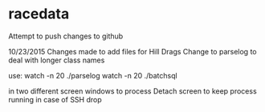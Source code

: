 # racedata

Attempt to push changes to github

10/23/2015
Changes made to add files for Hill Drags
Change to parselog to deal with longer class names

use:
	watch -n 20 ./parselog
	watch -n 20 ./batchsql

in two different screen windows to process
Detach screen to keep process running in case of SSH drop
